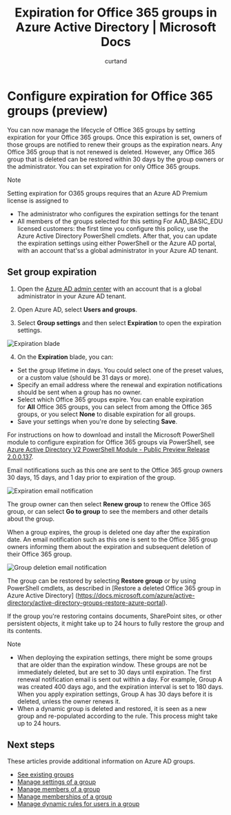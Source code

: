 ﻿---
title: Expiration for Office 365 groups in Azure Active Directory | Microsoft Docs
description: How to set up expiration for Office 365 groups in Azure Active Directory (preview)
services: active-directory
documentationcenter: ''
author: curtand
manager: femila
editor: ''

ms.assetid: 
ms.service: active-directory
ms.workload: identity
ms.tgt_pltfrm: na
ms.devlang: na
ms.topic: article
ms.date: 11/15/2017
ms.author: curtand                   
ms.reviewer: kairaz.contractor
ms.custom: it-pro

---

# Configure expiration for Office 365 groups (preview)

You can now manage the lifecycle of Office 365 groups by setting expiration for your Office 365 groups. Once this expiration is set, owners of those groups are notified to renew their groups as the expiration nears. Any Office 365 group that is not renewed is deleted. However, any Office 365 group that is deleted can be restored within 30 days by the group owners or the administrator. You can set expiration for only Office 365 groups.

> [!NOTE]
> Setting expiration for O365 groups requires that an Azure AD Premium license is assigned to
>  - The administrator who configures the expiration settings for the tenant
>  - All members of the groups selected for this setting
> For AAD_BASIC_EDU licensed customers: the first time you configure this policy, use the Azure Active Directory PowerShell cmdlets. After that, you can update the expiration settings using either PowerShell or the Azure AD portal, with an account that'ss a global administrator in your Azure AD tenant.


## Set group expiration

1. Open the [Azure AD admin center](https://aad.portal.azure.com) with an account that is a global administrator in your Azure AD tenant.

2. Open Azure AD, select **Users and groups**.

3. Select **Group settings** and then select **Expiration** to open the expiration settings.
  
  ![Expiration blade](./media/active-directory-groups-lifecycle-azure-portal/expiration-settings.png)

4. On the **Expiration** blade, you can:

  * Set the group lifetime in days. You could select one of the preset values, or a custom value (should be 31 days or more). 
  * Specify an email address where the renewal and expiration notifications should be sent when a group has no owner. 
  * Select which Office 365 groups expire. You can enable expiration for **All** Office 365 groups, you can select from among the Office 365 groups, or you select **None** to disable expiration for all groups.
  * Save your settings when you're done by selecting **Save**.

For instructions on how to download and install the Microsoft PowerShell module to configure expiration for Office 365 groups via PowerShell, see [Azure Active Directory V2 PowerShell Module - Public Preview Release 2.0.0.137](https://www.powershellgallery.com/packages/AzureADPreview/2.0.0.137).

Email notifications such as this one are sent to the Office 365 group owners 30 days, 15 days, and 1 day prior to expiration of the group.

![Expiration email notification](./media/active-directory-groups-lifecycle-azure-portal/expiration-notification.png)

The group owner can then select **Renew group** to renew the Office 365
group, or can select **Go to group** to see the members and other details
about the group.

When a group expires, the group is deleted one day after the expiration date. An email notification such as this one is sent to the Office 365 group owners informing them about the expiration and subsequent deletion of their Office 365 group.

![Group deletion email notification](./media/active-directory-groups-lifecycle-azure-portal/deletion-notification.png)

The group can be restored by selecting **Restore group** or by using PowerShell cmdlets, as described in [Restore a deleted Office 365 group in Azure Active Directory] (https://docs.microsoft.com/azure/active-directory/active-directory-groups-restore-azure-portal).
    
If the group you're restoring contains documents, SharePoint sites, or other persistent objects, it might take up to 24 hours to fully restore the group and its contents.

> [!NOTE]
> * When deploying the expiration settings, there might be some groups that are older than the expiration window. These groups are not be immediately deleted, but are set to 30 days until expiration. The first renewal notification email is sent out within a day. For example, Group A was created 400 days ago, and the expiration interval is set to 180 days. When you apply expiration settings, Group A has 30 days before it is deleted, unless the owner renews it.
> * When a dynamic group is deleted and restored, it is seen as a new group and re-populated according to the rule. This process might take up to 24 hours.

## Next steps
These articles provide additional information on Azure AD groups.

* [See existing groups](active-directory-groups-view-azure-portal.md)
* [Manage settings of a group](active-directory-groups-settings-azure-portal.md)
* [Manage members of a group](active-directory-groups-members-azure-portal.md)
* [Manage memberships of a group](active-directory-groups-membership-azure-portal.md)
* [Manage dynamic rules for users in a group](active-directory-groups-dynamic-membership-azure-portal.md)
